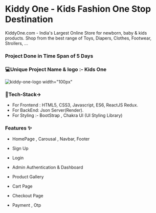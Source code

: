 # Kiddy One - Kids Fashion One Stop Destination

KiddyOne.com - India's Largest Online Store for newborn, 
baby & kids products. Shop from the best range of Toys, Diapers, Clothes, Footwear, Strollers, ...

### Project Done in Time Span of 5 Days

### 💻Unique Project Name & logo :- Kids One
![kiddy-one-logo width="100px"](https://user-images.githubusercontent.com/115460357/221510328-744fa7ea-52f9-487c-88c6-cd9081c89807.png)

### 💫Tech-Stack-> 
* For Frontend : HTML5, CSS3, Javascript, ES6, ReactJS Redux. 
* For BackEnd: Json Server(Render). 
* For Styling :- BootStrap , Chakra UI (UI Styling Library)

### Features ✨
* HomePage , Carousal , Navbar, Footer

* Sign Up
 
* Login

* Admin Authentication & Dashboard

* Product Gallery

* Cart Page

* Checkout Page

* Payment , Otp



